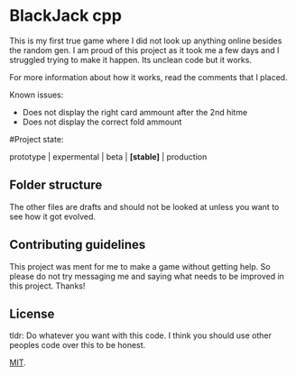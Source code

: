 # BlackJack cpp 

This is my first true game where I did not look up anything online besides the random gen. I am proud of this project as it
took me a few days and I struggled trying to make it happen. Its unclean code but it works.

For more information about how it works, read the comments that I placed.

Known issues:
- Does not display the right card ammount after the 2nd hitme
- Does not display the correct fold ammount

#Project state:

prototype | expermental | beta | **[stable]** | production

## Folder structure

The other files are drafts and should not be looked at unless you want to see how it got evolved.

## Contributing guidelines

This project was ment for me to make a game without getting help. So please do not try messaging me and saying what needs to be improved in this project. Thanks!


## License
tldr: Do whatever you want with this code. I think you should use other peoples code over this to be honest.

[MIT](./LICENSE).
